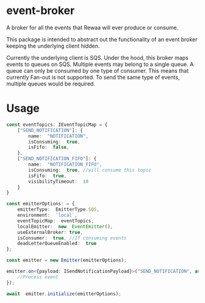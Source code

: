 # event-broker

A broker for all the events that Rewaa will ever produce or consume.

This package is intended to abstract out the functionality of an event broker keeping the underlying client hidden.

Currently the underlying client is SQS.
Under the hood, this broker maps events to queues on SQS. Multiple events may belong to a single queue. A queue can only be consumed by one type of consumer. This means that currently Fan-out is not supported. To send the same type of events, multiple queues would be required.


# Usage

```ts
const eventTopics: IEventTopicMap = {
	["SEND_NOTIFICATION"]: {
		name:  "NOTIFICATION",
		isConsuming:  true,
		isFifo:  false,
	},
	["SEND_NOTIFICATION_FIFO"]: {
		name:  "NOTIFICATION_FIFO",
		isConsuming:  true, //will consume this topic
		isFifo:  true,
		visibilityTimeout:  10
	}
}

const emitterOptions: = {
	emitterType:  EmitterType.SQS,
	environment:  `local`,
	eventTopicMap:  eventTopics,
	localEmitter:  new  EventEmitter(),
	useExternalBroker: true,
	isConsumer:  true, //If consuming events
	deadLetterQueueEnabled:  true
};

const emitter = new Emitter(emitterOptions);

emitter.on<{payload: ISendNotificationPayload}>("SEND_NOTIFICATION", async (...data) => {
	//Process event
});

await  emitter.initialize(emitterOptions);
```
